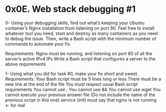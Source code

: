 # 0x0E. Web stack debugging #1

0- Using your debugging skills, find out what’s keeping your Ubuntu container’s Nginx installation from listening on port 80. Feel free to install whatever tool you need, start and destroy as many containers as you need to debug the issue. Then, write a Bash script with the minimum number of commands to automate your fix.

Requirements:
	Nginx must be running, and listening on port 80 of all the server’s active IPv4 IPs
	Write a Bash script that configures a server to the above requirements

1- Using what you did for task #0, make your fix short and sweet.
Requirements:
	Your Bash script must be 5 lines long or less
	There must be a new line at the end of the file
	You must respect usual Bash script requirements
	You cannot use ;
	You cannot use &&
	You cannot use wget
	You cannot execute your previous answer file (Do not include the name of the previous script in this one)
	service (init) must say that nginx is not running ← for real